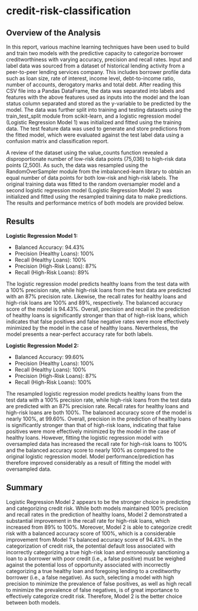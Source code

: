 # credit-risk-classification

## Overview of the Analysis

In this report, various machine learning techniques have been used to build and train two models with the predictive capacity to categorize borrower creditworthiness with varying accuracy, precision and recall rates. Input and label data was sourced from a dataset of historical lending activity from a peer-to-peer lending services company. This includes borrower profile data such as loan size, rate of interest, income level, debt-to-income ratio, number of accounts, derogatory marks and total debt. After reading this CSV file into a Pandas DataFrame, the data was separated into labels and features with the above features used as inputs into the model and the loan status column separated and stored as the y-variable to be predicted by the model. The data was further split into training and testing datasets using the train_test_split module from scikit-learn, and a logistic regression model (Logistic Regression Model 1) was initialized and fitted using the training data. The test feature data was used to generate and store predictions from the fitted model, which were evaluated against the test label data using a confusion matrix and classification report.

A review of the dataset using the value_counts function revealed a disproportionate number of low-risk data points (75,036) to high-risk data points (2,500). As such, the data was resampled using the RandomOverSampler module from the imbalanced-learn library to obtain an equal number of data points for both low-risk and high-risk labels. The original training data was fitted to the random oversampler model and a second logistic regression model (Logistic Regression Model 2) was initialized and fitted using the resampled training data to make predictions. The results and performance metrics of both models are provided below.

## Results

**Logistic Regression Model 1:**
  * Balanced Accuracy: 94.43%
  * Precision (Healthy Loans): 100%
  * Recall (Healthy Loans): 100%
  * Precision (High-Risk Loans): 87%
  * Recall (High-Risk Loans): 89%

The logistic regression model predicts healthy loans from the test data with a 100% precision rate, while high-risk loans from the test data are predicted with an 87% precision rate. Likewise, the recall rates for healthy loans and high-risk loans are 100% and 89%, respectively. The balanced accuracy score of the model is 94.43%. Overall, precision and recall in the prediction of healthy loans is significantly stronger than that of high-risk loans, which indicates that false positives and false negative rates were more effectively minimized by the model in the case of healthy loans. Nevertheless, the model presents a near-perfect accuracy rate for both labels.

**Logistic Regression Model 2:**
  * Balanced Accuracy: 99.60%
  * Precision (Healthy Loans): 100%
  * Recall (Healthy Loans): 100%
  * Precision (High-Risk Loans): 87%
  * Recall (High-Risk Loans): 100%

The resampled logistic regression model predicts healthy loans from the test data with a 100% precision rate, while high-risk loans from the test data are predicted with an 87% precision rate. Recall rates for healthy loans and high-risk loans are both 100%. The balanced accuracy score of the model is nearly 100%, at 99.60%. Overall, precision in the prediction of healthy loans is significantly stronger than that of high-risk loans, indicating that false positives were more effectively minimized by the model in the case of healthy loans. However, fitting the logistic regression model with oversampled data has increased the recall rate for high-risk loans to 100% and the balanced accuracy score to nearly 100% as compared to the original logistic regression model. Model performance/prediction has therefore improved considerably as a result of fitting the model with oversampled data. 

## Summary

Logistic Regression Model 2 appears to be the stronger choice in predicting and categorizing credit risk. While both models maintained 100% precision and recall rates in the prediction of healthy loans, Model 2 demonstrated a substantial improvement in the recall rate for high-risk loans, which increased from 89% to 100%. Moreover, Model 2 is able to categorize credit risk with a balanced accuracy score of 100%, which is a considerable improvement from Model 1's balanced accuracy score of 94.43%. In the categorization of credit risk, the potential default loss associated with incorrectly categorizing a true high-risk loan and erroneously sanctioning a loan to a borrower with poor credit (i.e., a false positive) must be weighed against the potential loss of opportunity associated with incorrectly categorizing a true healthy loan and foregoing lending to a creditworthy borrower (i.e., a false negative). As such, selecting a model with high precision to minimize the prevalence of false positives, as well as high recall to minimize the prevalence of false negatives, is of great importance to effectively categorize credit risk. Therefore, Model 2 is the better choice between both models.
